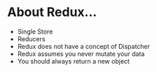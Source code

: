 # About Redux...

* Single Store
* Reducers
* Redux does not have a concept of Dispatcher
* Redux assumes you never mutate your data
* You should always return a new object
